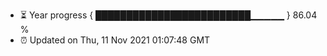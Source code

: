 - ⏳ Year progress { █████████████████████████▁▁▁▁▁ } 86.04 %
- ⏰ Updated on Thu, 11 Nov 2021 01:07:48 GMT

